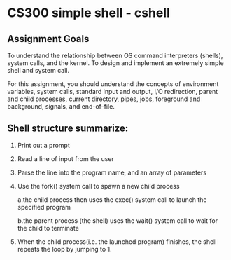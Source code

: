# CS300 simple shell - cshell

## Assignment Goals
To understand the relationship between OS command interpreters (shells), system calls, and the kernel.
To design and implement an extremely simple shell and system call.

For this assignment, you should understand the concepts of environment variables, system calls, standard input and output, I/O redirection, parent and child processes, current directory, pipes, jobs, foreground and background, signals, and end-of-file.


## Shell structure summarize:

1. Print out a prompt

2. Read a line of input from the user

3. Parse the line into the program name, and an array of parameters
4. Use the fork() system call to spawn a new child process

    a.the child process then uses the exec() system call to launch the specified program
  
    b.the parent process (the shell) uses the wait() system call to wait for the child to terminate
  
5. When the child process(i.e. the launched program) finishes, the shell repeats the loop by jumping to 1.
